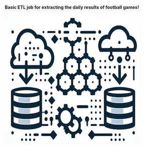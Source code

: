 **Basic ETL job for extracting the daily results of football games!**

<p align="centering">
  <img src="etl.png" height ="410" width="428" title="hover text">
</p>
